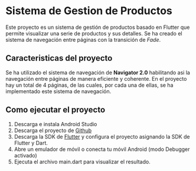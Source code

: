 # Sistema de Gestion de Productos
Este proyecto es un sistema de gestión de productos basado en Flutter que permite visualizar una serie de productos y sus detalles. Se ha creado el sistema de navegación entre páginas con la transición de *Fade*.

## Caracteristicas del proyecto

Se ha utilizado el sistema de navegación de **Navigator 2.0** habilitando asi la navegación entre páginas de manera eficiente y coherente. 
En el proyecto hay un total de 4 páginas, de las cuales, por cada una de ellas, se ha implementado este sistema de navegación.


## Como ejecutar el proyecto
1. Descarga e instala Android Studio
2. Descarga el proyecto de [Github](https://github.com/Andresas106/DartFlutterCourse)
3. Descarga la SDK de [Flutter](https://docs.flutter.dev/release/archive) y configura el proyecto asignando la SDK de Flutter y Dart.
3. Abre un emulador de móvil o conecta tu móvil Android (modo Debugger activado)
4. Ejecuta el archivo main.dart para visualizar el resultado.